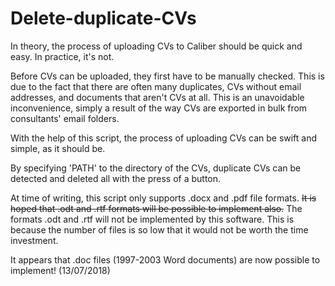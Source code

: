 # Delete-duplicate-CVs

In theory, the process of uploading CVs to Caliber should be quick and easy. In practice, it's not.

Before CVs can be uploaded, they first have to be manually checked. This is due to the fact that there are often many duplicates, CVs without email addresses, and documents that aren't CVs at all. This is an unavoidable inconvenience, simply a result of the way CVs are exported in bulk from consultants' email folders.

With the help of this script, the process of uploading CVs can be swift and simple, as it should be. 

By specifying 'PATH' to the directory of the CVs, duplicate CVs can be detected and deleted all with the press of a button.

At time of writing, this script only supports .docx and .pdf file formats. ~~It is hoped that .odt and .rtf formats will be possible to implement also.~~ The formats .odt and .rtf will not be implemented by this software. This is because the number of files is so low that it would not be worth the time investment. 

It appears that .doc files (1997-2003 Word documents) are now possible to implement! (13/07/2018)

